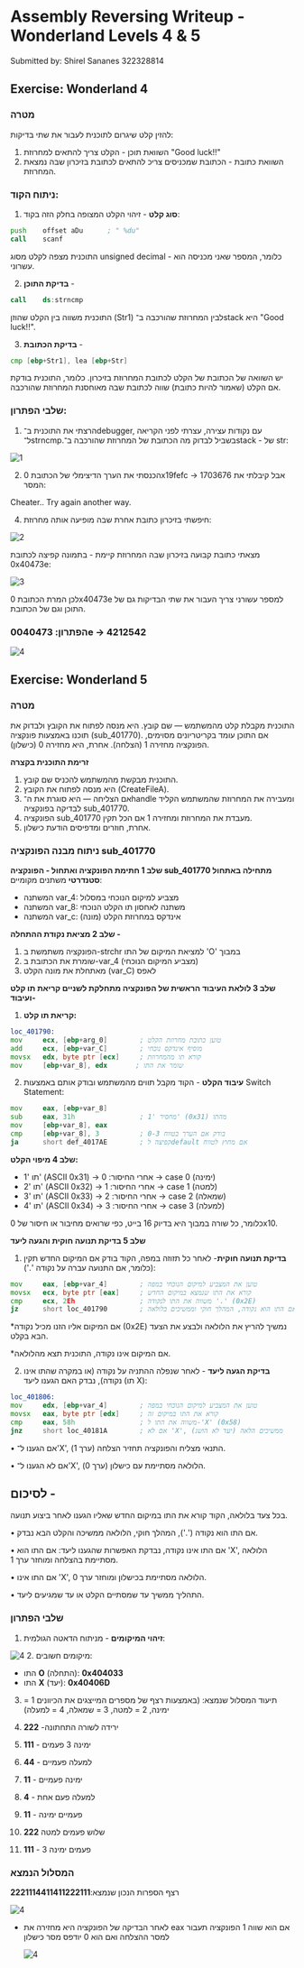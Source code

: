 # Assembly Reversing Writeup - Wonderland Levels 4 & 5

Submitted by: Shirel Sananes 322328814

## Exercise: Wonderland 4

### **מטרה**

להזין קלט שיגרום לתוכנית לעבור את שתי בדיקות:

1. השוואת תוכן - הקלט צריך להתאים למחרוזת "Good luck!!"
2. השוואת כתובת - הכתובת שמכניסים צריכ להתאים לכתובת בזיכרון שבה נמצאת המחרוזת. 

### ניתוח הקוד:
1. **סוג קלט** - זיהוי הקלט המצופה בחלק הזה בקוד:
  ```asm
push    offset aDu      ; " %du"
call    scanf
  ```
 התוכנית מצפה לקלט מסוג unsigned decimal - כלומר, המספר שאני מכניסה הוא עשרוני. 
 
 2. **בדיקת התוכן** -

  ```asm
call    ds:strncmp
  ```

התוכנית משווה בין הקלט שהוזן (Str1) לבין המחרוזת שהורכבה ב־stack היא "Good luck!!".

3. **בדיקת הכתובת** -
```asm
cmp [ebp+Str1], lea [ebp+Str]
```
יש השוואה של הכתובת של הקלט לכתובת המחרוזת בזיכרון. כלומר, התוכנית בודקת אם הקלט (שאמור להיות כתובת) שווה לכתובת שבה מאוחסנת המחרוזת שהורכבה.

### שלבי הפתרון:

1. הרצתי את התוכנית ב־debugger, עם נקודות עצירה, עצרתי לפני הקריאה ל־strncmp.בשביל לבדוק מה הכתובת של המחרוזת שהורכבה ב־stack - של str:

![1](https://github.com/shirelsan/Assembly-Reversing/blob/main/image_wonder4+5/wonder4_3.jpg.png?raw=true) 

2. הכנסתי את הערך הדיצימלי של הכתובת 0x19fefc -> 1703676 אבל קיבלתי את המסר:

Cheater.. Try again another way.

4. חיפשתי בזיכרון כתובת אחרת שבה מופיעה אותה מחרוזת:

![2](https://github.com/shirelsan/Assembly-Reversing/blob/main/image_wonder4+5/wonder4.jpg?raw=true) 

מצאתי כתובת קבועה בזיכרון שבה המחרוזת קיימת - בתמונה קפיצה לכתובת 0x40473e:

![3](https://github.com/shirelsan/Assembly-Reversing/blob/main/image_wonder4+5/wonder4_2.jpg?raw=true) 

לכן המרת הכתובת 0x40473e למספר עשורני צריך העבור את שתי הבדיקות גם של התוכן וגם של הכתובת. 

### **הפתרון: 0040473e -> 4212542**

![4](https://github.com/shirelsan/Assembly-Reversing/blob/main/image_wonder4+5/sol4.jpg?raw=true) 

## Exercise: Wonderland 5

### **מטרה**
התוכנית מקבלת קלט מהמשתמש — שם קובץ. היא מנסה לפתוח את הקובץ ולבדוק את תוכנו באמצעות פונקציה (sub_401770). אם התוכן עומד בקריטריונים מסוימים, הפונקציה מחזירה 1 (הצלחה). אחרת, היא מחזירה 0 (כישלון).

**זרימת התוכנית בקצרה**
1. התוכנית מבקשת מהמשתמש להכניס שם קובץ.
2. היא מנסה לפתוח את הקובץ (CreateFileA).
3. אם הצליחה — היא סוגרת את ה־handle ומעבירה את המחרוזת שהמשתמש הקליד לבדיקה בפונקציה sub_401770.
4. הפונקציה sub_401770 מעבדת את המחרוזת ומחזירה 1 אם הכל תקין.
5. אחרת, חוזרים ומדפיסים הודעת כישלון.
   
### ניתוח מבנה הפונקציה sub_401770

**שלב 1 חתימת הפונקציה ואתחול - הפונקציה sub_401770 מתחילה באתחול סטנדרטי**
  משתנים מקומיים:
  * המשתנה var_4: מצביע למיקום הנוכחי במסלול
  * המשתנה var_8: משתנה לאחסון תו הקלט הנוכחי
  * המשתנה var_c: אינדקס במחרוזת הקלט (מונה)
    
**שלב 2 מציאת נקודת ההתחלה -**
1. הפונקציה משתמשת ב-strchr למציאת המיקום של התו 'O' במבוך
2. שומרת את הכתובת ב-var_4 (מצביע המיקום הנוכחי)
3. מאתחלת את מונה הקלט (var_C) לאפס

**שלב 3 לולאת העיבוד הראשית של הפונקציה מתחלקת לשניים קריאת תו קלט ועיבוד-**

1. **קריאת תו קלט:**

 ```asm
loc_401790:
mov     ecx, [ebp+arg_0]        ; טוען כתובת מחרוזת הקלט
add     ecx, [ebp+var_C]        ; מוסיף אינדקס נוכחי
movsx   edx, byte ptr [ecx]     ; קורא תו מהמחרוזת
mov     [ebp+var_8], edx       ; שומר את התו
```

2. **עיבוד הקלט** - הקוד מקבל תווים מהמשתמש ובודק אותם באמצעות Switch Statement:

```asm
mov     eax, [ebp+var_8]
sub     eax, 31h                ; מחסיר '1' (0x31) מהתו
mov     [ebp+var_8], eax
cmp     [ebp+var_8], 3          ; בודק אם הערך בטווח 0-3
ja      short def_4017AE        ; קפיצה לdefault אם מחוץ לטווח
```
**שלב 4 מיפוי הקלט:**

* תו '1' (ASCII 0x31) → אחרי החיסור: 0 → case 0 (ימינה)
* תו '2' (ASCII 0x32) → אחרי החיסור: 1 → case 1 (למטה)
* תו '3' (ASCII 0x33) → אחרי החיסור: 2 → case 2 (שמאלה)
* תו '4' (ASCII 0x34) → אחרי החיסור: 3 → case 3 (למעלה)

כלומר, כל שורה במבוך היא בדיוק 16 בייט, כפי שרואים מחיבור או חיסור של 0x10.

**שלב 5 בדיקת תנועה חוקית והגעה ליעד**

1. **בדיקת תנועה חוקית**- לאחר כל תזוזה במפה, הקוד בודק אם המיקום החדש תקין (כלומר, אם התנועה עברה על נקודה '.'):
```asm
mov     eax, [ebp+var_4]        ; טוען את המצביע למיקום הנוכחי במפה
movsx   ecx, byte ptr [eax]     ; קורא את התו שנמצא במיקום החדש
cmp     ecx, 2Eh                ; משווה את התו לנקודה '.' (0x2E)
jz      short loc_401790        ; אם התו הוא נקודה, המהלך חוקי וממשיכים בלולאה
```

*אם המיקום אליו הזנו מכיל נקודה (0x2E) נמשיך להריץ את הלולאה ולבצע את הצעד הבא בקלט. 

*אם המיקום אינו נקודה, התוכנית תצא מהלולאה.
  
2. **בדיקת הגעה ליעד** - לאחר שנפלה ההתניה על נקודה (או במקרה שהתו אינו נקודה), נבדק האם הגענו ליעד (תו X):
```asm
loc_401806:
mov     edx, [ebp+var_4]        ; טוען את המצביע למיקום הנוכחי במפה
movsx   eax, byte ptr [edx]     ; קורא את התו במיקום זה
cmp     eax, 58h                ; משווה את התו ל-'X' (0x58)
jnz     short loc_40181A        ; אם לא 'X', ממשיכים הלאה (יעד לא הושג)
```

• אם הגענו ל־'X', התנאי מצליח והפונקציה תחזיר הצלחה (ערך 1).

• אם לא הגענו ל־'X', הלולאה מסתיימת עם כישלון (ערך 0).

## לסיכום - 
בכל צעד בלולאה, הקוד קורא את התו במיקום החדש שאליו הגענו לאחר ביצוע תנועה.

• אם התו הוא נקודה ('.'), המהלך חוקי, הלולאה ממשיכה והקלט הבא נבדק.

• אם התו אינו נקודה, נבדקת האפשרות שהגענו ליעד: אם התו הוא 'X', הלולאה מסתיימת בהצלחה ומוחזר ערך 1.

• אם התו אינו 'X', הלולאה מסתיימת בכישלון ומוחזר ערך 0.

• התהליך ממשיך עד שמסתיים הקלט או עד שמגיעים ליעד.

### **שלבי הפתרון**
1. **זיהוי המיקומים** - מניתוח הדאטה הגולמית:

  ![4](https://github.com/shirelsan/Assembly-Reversing/blob/main/image_wonder4+5/wonder5_1.jpg.png?raw=true) 
2. מיקומים חשובים:

* התו **O** (התחלה): **0x404033**
* התו **X** (יעד): **0x40406D**

3. תיעוד המסלול שנמצא: (באמצעות רצף של מספרים המייצגים את הכיוונים 1 = ימינה, 2 = למטה, 3 = שמאלה, 4 = למעלה)

1. **222** -ירידה לשורה התחתונה
2. **111** - ימינה 3 פעמים
3. **44** - למעלה פעמיים
4. **11** - ימינה פעמיים
5. **4** - למעלה פעם אחת
6. **11** - פעמיים ימינה
7. **222** שלוש פעמים למטה
8. **111** - 3 פעמים ימינה

### **המסלול הנמצא**

רצף הספרות הנכון שנמצא:**2221114411411222111**

![4](https://github.com/shirelsan/Assembly-Reversing/blob/main/image_wonder4+5/wonder5_sol.jpg?raw=true) 

* לאחר הבדיקה של הפונקציה היא מחזירה את eax אם הוא שווה 1 הפונקציה תעבור למסר ההצלחה ואם הוא 0 יודפס מסר כישלון

  ![4](https://github.com/shirelsan/Assembly-Reversing/blob/main/image_wonder4+5/wonder5_4.jpg.png?raw=true) 

